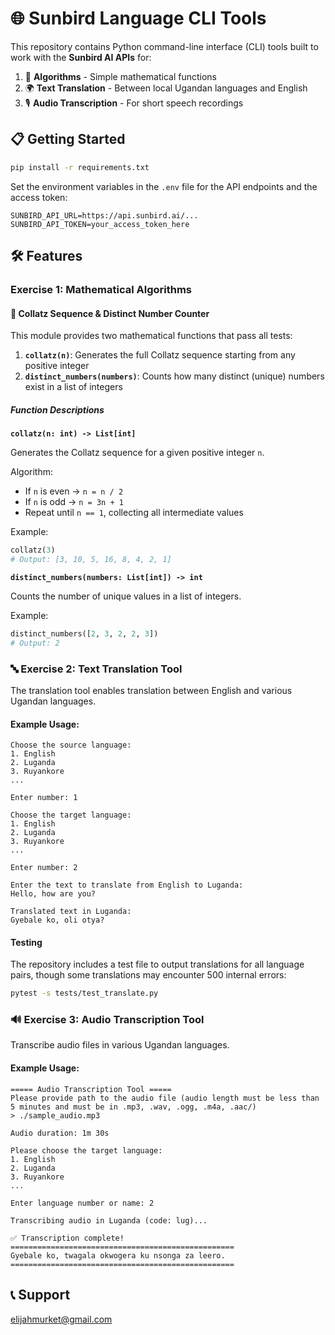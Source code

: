 # 🌐 Sunbird Language CLI Tools

This repository contains Python command-line interface (CLI) tools built to work with the **Sunbird AI APIs** for:

1. 🔢 **Algorithms** - Simple mathematical functions
2. 🌍 **Text Translation** - Between local Ugandan languages and English
3. 🎙️ **Audio Transcription** - For short speech recordings

## 📋 Getting Started

```bash
pip install -r requirements.txt
```

Set the environment variables in the `.env` file for the API endpoints and the access token:

```
SUNBIRD_API_URL=https://api.sunbird.ai/...
SUNBIRD_API_TOKEN=your_access_token_here
```

## 🛠️ Features

### Exercise 1: Mathematical Algorithms

#### 🔢 Collatz Sequence & Distinct Number Counter

This module provides two mathematical functions that pass all tests:

1. **`collatz(n)`**: Generates the full Collatz sequence starting from any positive integer
2. **`distinct_numbers(numbers)`**: Counts how many distinct (unique) numbers exist in a list of integers

##### Function Descriptions

**`collatz(n: int) -> List[int]`**

Generates the Collatz sequence for a given positive integer `n`.

Algorithm:
- If `n` is even → `n = n / 2`
- If `n` is odd  → `n = 3n + 1`
- Repeat until `n == 1`, collecting all intermediate values

Example:
```python
collatz(3)
# Output: [3, 10, 5, 16, 8, 4, 2, 1]
```

**`distinct_numbers(numbers: List[int]) -> int`**

Counts the number of unique values in a list of integers.

Example:
```python
distinct_numbers([2, 3, 2, 2, 3])
# Output: 2
```

### 🔤 Exercise 2: Text Translation Tool

The translation tool enables translation between English and various Ugandan languages.

#### Example Usage:

```
Choose the source language:
1. English
2. Luganda
3. Ruyankore
...

Enter number: 1

Choose the target language:
1. English
2. Luganda
3. Ruyankore
...

Enter number: 2

Enter the text to translate from English to Luganda:
Hello, how are you?

Translated text in Luganda:
Gyebale ko, oli otya?
```

#### Testing

The repository includes a test file to output translations for all language pairs, though some translations may encounter 500 internal errors:

```bash
pytest -s tests/test_translate.py
```

### 🔊 Exercise 3: Audio Transcription Tool

Transcribe audio files in various Ugandan languages.

#### Example Usage:

```
===== Audio Transcription Tool =====
Please provide path to the audio file (audio length must be less than 5 minutes and must be in .mp3, .wav, .ogg, .m4a, .aac/)
> ./sample_audio.mp3

Audio duration: 1m 30s

Please choose the target language:
1. English
2. Luganda
3. Ruyankore
...

Enter language number or name: 2

Transcribing audio in Luganda (code: lug)...

✅ Transcription complete!
==================================================
Gyebale ko, twagala okwogera ku nsonga za leero.
==================================================
```



## 📞 Support

elijahmurket@gmail.com